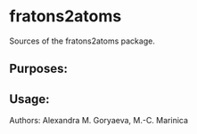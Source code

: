 # fratons2atoms

Sources of the fratons2atoms package. 

Purposes:
-----------------


Usage:
-----------------

Authors: Alexandra M. Goryaeva, M.-C. Marinica
